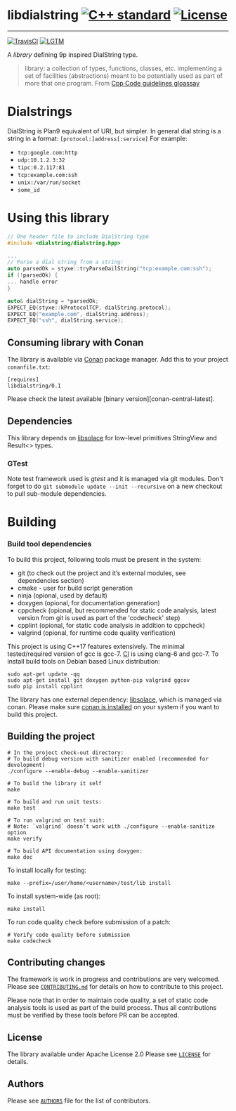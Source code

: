 # libdialstring [![C++ standard][c++-standard-shield]][c++-standard-link] [![License][license-shield]][license-link]
---
[![TravisCI][travis-shield]][travis-link]
[![LGTM][LGTM-shield]][LGTM-link]
<!--[![Codecov][codecov-shield]][codecov-link]
[![Coverity][coverity-shield]][coverity-link]
[![Coverage Status][coveralls-shield]][coveralls-link]-->


[c++-standard-shield]: https://img.shields.io/badge/c%2B%2B-14/17/20-blue.svg
[c++-standard-link]: https://en.wikipedia.org/wiki/C%2B%2B#Standardization
[license-shield]: https://img.shields.io/badge/License-Apache%202.0-blue.svg
[license-link]: https://opensource.org/licenses/Apache-2.0
[travis-shield]: https://travis-ci.com/abbyssoul/libdialstring.svg?branch=master
[travis-link]: https://travis-ci.com/abbyssoul/libdialstring

[LGTM-shield]: https://img.shields.io/lgtm/grade/cpp/github/abbyssoul/libdialstring.svg
[LGTM-link]: https://lgtm.com/projects/g/abbyssoul/libdialstring/alerts/

<!--[codecov-shield]: https://codecov.io/gh/abbyssoul/libdialstring/branch/master/graph/badge.svg
[codecov-link]: https://codecov.io/gh/abbyssoul/libdialstring
[coverity-shield]: https://scan.coverity.com/projects/18800/badge.svg
[coverity-link]: https://scan.coverity.com/projects/abbyssoul-libdialstring
[coveralls-shield]: https://coveralls.io/repos/github/abbyssoul/libdialstring/badge.svg?branch=master
[coveralls-link]: https://coveralls.io/github/abbyssoul/libdialstring?branch=master-->


A _library_ defining 9p inspired DialString type.
> library: a collection of types, functions, classes, etc. implementing a set of facilities (abstractions) meant to be potentially used as part of more that one program. From [Cpp Code guidelines gloassay](http://isocpp.github.io/CppCoreGuidelines/CppCoreGuidelines#glossary)

# Dialstrings
DialString is Plan9 equivalent of URI, but simpler.
In general dial string is a string in a format: `[protocol:]address[:service]`
For example:
- `tcp:google.com:http`
- `udp:10.1.2.3:32`
- `tipc:0.2.117:81`
- `tcp:example.com:ssh`
- `unix:/var/run/socket`
- `some_id`

# Using this library

```c++
// One header file to include DialString type
#include <dialstring/dialstring.hpp>

...
// Parse a dial string from a string:
auto parsedOk = styxe::tryParseDailString("tcp:example.com:ssh");
if (!parsedOk) {
... handle error
}

auto& dialString = *parsedOk;
EXPECT_EQ(styxe::kProtocolTCP, dialString.protocol);
EXPECT_EQ("example.com", dialString.address);
EXPECT_EQ("ssh", dialString.service);
```

## Consuming library with Conan
The library is available via [Conan](https://conan.io/) package manager. Add this to your project `conanfile.txt`:
```
[requires]
libdialstring/0.1
```

Please check the latest available [binary version][conan-central-latest].


## Dependencies
This library depends on [libsolace](https://github.com/abbyssoul/libsolace) for low-level primitives StringView and Result<> types.

### GTest
Note test framework used is *gtest* and it is managed via git modules.
Don't forget to do `git submodule update --init --recursive` on a new checkout to pull sub-module dependencies.



# Building

### Build tool dependencies
To build this project, following tools must be present in the system:
* git (to check out the project and it’s external modules, see dependencies section)
* cmake - user for build script generation
* ninja (opional, used by default)
* doxygen (opional, for documentation generation)
* cppcheck (opional, but recommended for static code analysis, latest version from git is used as part of the 'codecheck' step)
* cpplint (opional, for static code analysis in addition to cppcheck)
* valgrind (opional, for runtime code quality verification)

This project is using C++17 features extensively. The minimal tested/required version of gcc is gcc-7.
[CI](https://travis-ci.org/abbyssoul/libdialstring) is using clang-6 and gcc-7.
To install build tools on Debian based Linux distribution:
```shell
sudo apt-get update -qq
sudo apt-get install git doxygen python-pip valgrind ggcov
sudo pip install cpplint
```

The library has one external dependency: [libsolace](https://github.com/abbyssoul/libsolace), which is managed via conan.
Please make sure [conan is installed](https://docs.conan.io/en/latest/installation.html) on your system if you want to build this project.

## Building the project
```shell
# In the project check-out directory:
# To build debug version with sanitizer enabled (recommended for development)
./configure --enable-debug --enable-sanitizer

# To build the library it self
make

# To build and run unit tests:
make test

# To run valgrind on test suit:
# Note: `valgrind` doesn’t work with ./configure --enable-sanitize option
make verify

# To build API documentation using doxygen:
make doc
```

To install locally for testing:
```shell
make --prefix=/user/home/<username>/test/lib install
```
To install system-wide (as root):
```shell
make install
```
To run code quality check before submission of a patch:
```shell
# Verify code quality before submission
make codecheck
```


## Contributing changes
The framework is work in progress and contributions are very welcomed.
Please see  [`CONTRIBUTING.md`](CONTRIBUTING.md) for details on how to contribute to
this project.

Please note that in order to maintain code quality, a set of static code analysis tools is used as part of the build process.
Thus all contributions must be verified by these tools before PR can be accepted.


## License
The library available under Apache License 2.0
Please see [`LICENSE`](LICENSE) for details.


## Authors
Please see [`AUTHORS`](AUTHORS) file for the list of contributors.
